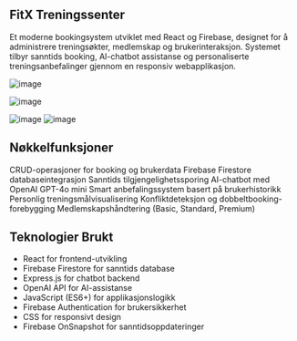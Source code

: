 ## FitX Treningssenter

Et moderne bookingsystem utviklet med React og Firebase, designet for å administrere treningsøkter, medlemskap og brukerinteraksjon. Systemet tilbyr sanntids booking, AI-chatbot assistanse og personaliserte treningsanbefalinger gjennom en responsiv webapplikasjon.

![image](https://github.com/user-attachments/assets/2e345796-550f-4881-8d72-ae99d86a3ea5)

![image](https://github.com/user-attachments/assets/69570c18-e620-4bbf-99ff-c0ff779f44d0)

![image](https://github.com/user-attachments/assets/a043e874-8756-4547-baa1-d787d6b945b6)
![image](https://github.com/user-attachments/assets/3177af56-8ecd-499c-b86e-571fb3bc4d9c)



## Nøkkelfunksjoner

CRUD-operasjoner for booking og brukerdata
Firebase Firestore databaseintegrasjon
Sanntids tilgjengelighetssporing
AI-chatbot med OpenAI GPT-4o mini
Smart anbefalingssystem basert på brukerhistorikk
Personlig treningsmålvisualisering
Konfliktdeteksjon og dobbeltbooking-forebygging
Medlemskapshåndtering (Basic, Standard, Premium)

## Teknologier Brukt

- React for frontend-utvikling
- Firebase Firestore for sanntids database
- Express.js for chatbot backend
- OpenAI API for AI-assistanse
- JavaScript (ES6+) for applikasjonslogikk
- Firebase Authentication for brukersikkerhet
- CSS for responsivt design
- Firebase OnSnapshot for sanntidsoppdateringer
